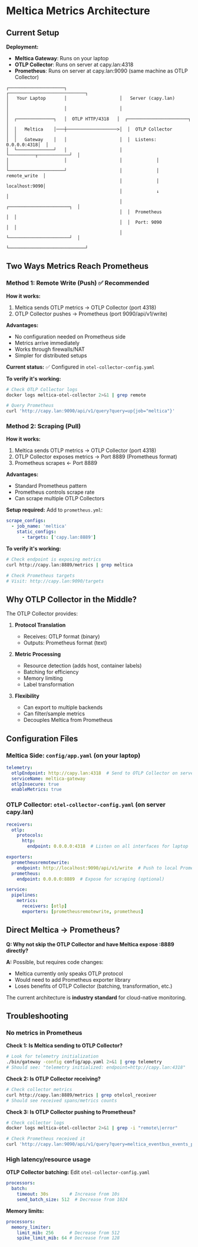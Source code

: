 # Meltica Metrics Architecture

## Current Setup

**Deployment:**
- **Meltica Gateway**: Runs on your laptop
- **OTLP Collector**: Runs on server at capy.lan:4318
- **Prometheus**: Runs on server at capy.lan:9090 (same machine as OTLP Collector)

```
┌─────────────────────┐                    ┌─────────────────────────────┐
│   Your Laptop       │                    │   Server (capy.lan)         │
│                     │                    │                             │
│  ┌──────────────┐   │  OTLP HTTP/4318   │  ┌───────────────────────┐  │
│  │   Meltica    │───┼───────────────────>│  │  OTLP Collector       │  │
│  │   Gateway    │   │                    │  │  Listens: 0.0.0.0:4318│  │
│  └──────────────┘   │                    │  └──────────┬────────────┘  │
│                     │                    │             │               │
└─────────────────────┘                    │             │ remote_write  │
                                           │             │ localhost:9090│
                                           │             ↓               │
                                           │  ┌───────────────────────┐  │
                                           │  │  Prometheus           │  │
                                           │  │  Port: 9090           │  │
                                           │  └───────────────────────┘  │
                                           └─────────────────────────────┘
```

## Two Ways Metrics Reach Prometheus

### Method 1: Remote Write (Push) ✅ **Recommended**

**How it works:**
1. Meltica sends OTLP metrics → OTLP Collector (port 4318)
2. OTLP Collector pushes → Prometheus (port 9090/api/v1/write)

**Advantages:**
- No configuration needed on Prometheus side
- Metrics arrive immediately
- Works through firewalls/NAT
- Simpler for distributed setups

**Current status:** ✅ Configured in `otel-collector-config.yaml`

**To verify it's working:**
```bash
# Check OTLP Collector logs
docker logs meltica-otel-collector 2>&1 | grep remote

# Query Prometheus
curl 'http://capy.lan:9090/api/v1/query?query=up{job="meltica"}'
```

### Method 2: Scraping (Pull)

**How it works:**
1. Meltica sends OTLP metrics → OTLP Collector (port 4318)
2. OTLP Collector exposes metrics → Port 8889 (Prometheus format)
3. Prometheus scrapes ← Port 8889

**Advantages:**
- Standard Prometheus pattern
- Prometheus controls scrape rate
- Can scrape multiple OTLP Collectors

**Setup required:** Add to `prometheus.yml`:
```yaml
scrape_configs:
  - job_name: 'meltica'
    static_configs:
      - targets: ['capy.lan:8889']
```

**To verify it's working:**
```bash
# Check endpoint is exposing metrics
curl http://capy.lan:8889/metrics | grep meltica

# Check Prometheus targets
# Visit: http://capy.lan:9090/targets
```

## Why OTLP Collector in the Middle?

The OTLP Collector provides:

1. **Protocol Translation**
   - Receives: OTLP format (binary)
   - Outputs: Prometheus format (text)

2. **Metric Processing**
   - Resource detection (adds host, container labels)
   - Batching for efficiency
   - Memory limiting
   - Label transformation

3. **Flexibility**
   - Can export to multiple backends
   - Can filter/sample metrics
   - Decouples Meltica from Prometheus

## Configuration Files

### Meltica Side: `config/app.yaml` (on your laptop)
```yaml
telemetry:
  otlpEndpoint: http://capy.lan:4318  # Send to OTLP Collector on server
  serviceName: meltica-gateway
  otlpInsecure: true
  enableMetrics: true
```

### OTLP Collector: `otel-collector-config.yaml` (on server capy.lan)
```yaml
receivers:
  otlp:
    protocols:
      http:
        endpoint: 0.0.0.0:4318  # Listen on all interfaces for laptop

exporters:
  prometheusremotewrite:
    endpoint: http://localhost:9090/api/v1/write  # Push to local Prometheus
  prometheus:
    endpoint: 0.0.0.0:8889  # Expose for scraping (optional)

service:
  pipelines:
    metrics:
      receivers: [otlp]
      exporters: [prometheusremotewrite, prometheus]
```

## Direct Meltica → Prometheus?

**Q: Why not skip the OTLP Collector and have Meltica expose :8889 directly?**

**A:** Possible, but requires code changes:
- Meltica currently only speaks OTLP protocol
- Would need to add Prometheus exporter library
- Loses benefits of OTLP Collector (batching, transformation, etc.)

The current architecture is **industry standard** for cloud-native monitoring.

## Troubleshooting

### No metrics in Prometheus

**Check 1: Is Meltica sending to OTLP Collector?**
```bash
# Look for telemetry initialization
./bin/gateway -config config/app.yaml 2>&1 | grep telemetry
# Should see: "telemetry initialized: endpoint=http://capy.lan:4318"
```

**Check 2: Is OTLP Collector receiving?**
```bash
# Check collector metrics
curl http://capy.lan:8889/metrics | grep otelcol_receiver
# Should see received spans/metrics counts
```

**Check 3: Is OTLP Collector pushing to Prometheus?**
```bash
# Check collector logs
docker logs meltica-otel-collector 2>&1 | grep -i "remote\|error"

# Check Prometheus received it
curl 'http://capy.lan:9090/api/v1/query?query=meltica_eventbus_events_published_total'
```

### High latency/resource usage

**OTLP Collector batching:** Edit `otel-collector-config.yaml`
```yaml
processors:
  batch:
    timeout: 30s        # Increase from 10s
    send_batch_size: 512  # Decrease from 1024
```

**Memory limits:**
```yaml
processors:
  memory_limiter:
    limit_mib: 256      # Decrease from 512
    spike_limit_mib: 64 # Decrease from 128
```
